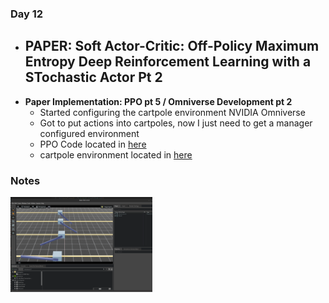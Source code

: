 ### **Day 12**

- **PAPER: Soft Actor-Critic: Off-Policy Maximum Entropy Deep Reinforcement Learning with a STochastic Actor Pt 2**
  - 
- **Paper Implementation: PPO pt 5 / Omniverse Development pt 2**
  - Started configuring the cartpole environment NVIDIA Omniverse
  - Got to put actions into cartpoles, now I just need to get a manager configured environment
  - PPO Code located in [here](../code/models/ppo.py)
  - cartpole environment located in [here](../code/environment/cartPole.py)


### **Notes**

<div style="display: flex; justify-content: space-between;">
  <img src="../assets/day_13_cartpole_simulation.png" alt="Paper notes 1" width="45%">
</div>
<br>
